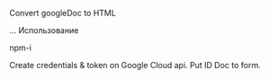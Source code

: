 
Convert googleDoc to HTML

...
Использование

 npm-i

Create credentials & token on Google Cloud api.
Put ID Doc to form.

